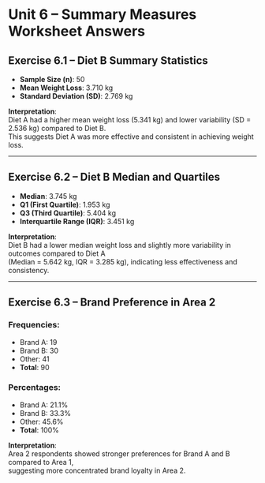 # Unit 6 – Summary Measures Worksheet Answers

## Exercise 6.1 – Diet B Summary Statistics

- **Sample Size (n)**: 50  
- **Mean Weight Loss**: 3.710 kg  
- **Standard Deviation (SD)**: 2.769 kg  

**Interpretation**:  
Diet A had a higher mean weight loss (5.341 kg) and lower variability (SD = 2.536 kg) compared to Diet B.  
This suggests Diet A was more effective and consistent in achieving weight loss.

---

## Exercise 6.2 – Diet B Median and Quartiles

- **Median**: 3.745 kg  
- **Q1 (First Quartile)**: 1.953 kg  
- **Q3 (Third Quartile)**: 5.404 kg  
- **Interquartile Range (IQR)**: 3.451 kg  

**Interpretation**:  
Diet B had a lower median weight loss and slightly more variability in outcomes compared to Diet A  
(Median = 5.642 kg, IQR = 3.285 kg), indicating less effectiveness and consistency.

---

## Exercise 6.3 – Brand Preference in Area 2

### Frequencies:
- Brand A: 19  
- Brand B: 30  
- Other: 41  
- **Total**: 90

### Percentages:
- Brand A: 21.1%  
- Brand B: 33.3%  
- Other: 45.6%  
- **Total**: 100%

**Interpretation**:  
Area 2 respondents showed stronger preferences for Brand A and B compared to Area 1,  
suggesting more concentrated brand loyalty in Area 2.
